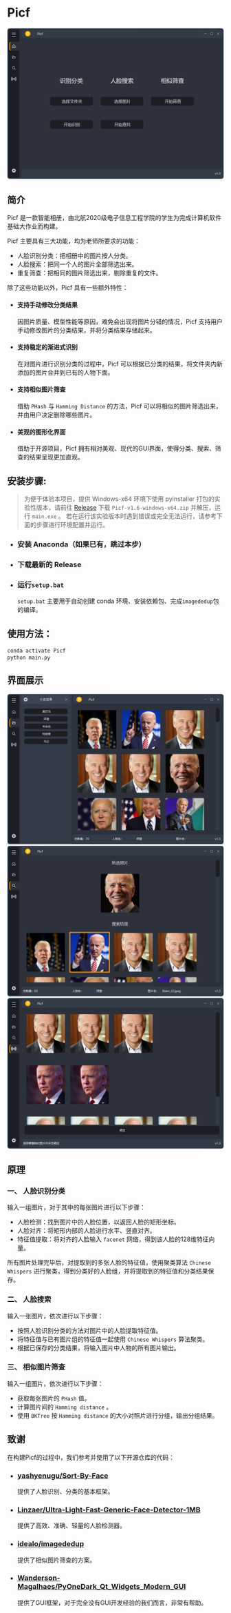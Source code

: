 # Picf

![首页](./assets/01.png "首页")

## 简介
Picf 是一款智能相册，由北航2020级电子信息工程学院的学生为完成计算机软件基础大作业而构建。


Picf 主要具有三大功能，均为老师所要求的功能：
- 人脸识别分类：把相册中的图片按人分类。
- 人脸搜索：把同一个人的图片全部筛选出来。
- 重复筛查：把相同的图片筛选出来，剔除重复的文件。

除了这些功能以外，Picf 具有一些额外特性：
- #### **支持手动修改分类结果**
    因图片质量、模型性能等原因，难免会出现将图片分错的情况，Picf 支持用户手动修改图片的分类结果，并将分类结果存储起来。
- #### **支持稳定的渐进式识别**
    在对图片进行识别分类的过程中，Picf 可以根据已分类的结果，将文件夹内新添加的图片合并到已有的人物下面。
- #### **支持相似图片筛查**
    借助 `PHash` 与 `Hamming Distance` 的方法，Picf 可以将相似的图片筛选出来，并由用户决定删除哪些图片。
- #### **美观的图形化界面**
    借助于开源项目，Picf 拥有相对美观、现代的GUI界面，使得分类、搜索、筛查的结果呈现更加直观。
## 安装步骤:
> 为便于体验本项目，提供 Windows-x64 环境下使用 pyinstaller 打包的实验性版本，请前往 [Release](https://github.com/FuryMartin/Picf/releases/tag/v1.6) 下载 `Picf-v1.6-windows-x64.zip` 并解压，运行 `main.exe` 。
> 若在运行该实验版本时遇到错误或完全无法运行，请参考下面的步骤进行环境配置并运行。
- ### 安装 Anaconda（如果已有，跳过本步）
- ### 下载最新的 Release
- ### 运行`setup.bat`
    `setup.bat` 主要用于自动创建 conda 环境、安装依赖包、完成`imagededup`包的编译。
## 使用方法：
```
conda activate Picf
python main.py
```
## 界面展示
![识别分类结果](./assets/02.png "识别分类结果")
![人脸搜索结果](./assets/03.png "人脸搜索结果")
![相似筛查结果](./assets/04.png "相似筛查结果")

## 原理

### 一、 人脸识别分类
输入一组图片，对于其中的每张图片进行以下步骤：

- 人脸检测：找到图片中的人脸位置，以返回人脸的矩形坐标。
- 人脸对齐：将矩形内部的人脸进行水平、竖直对齐。
- 特征值提取：将对齐的人脸输入 `facenet` 网络，得到该人脸的128维特征向量。

所有图片处理完毕后，对提取到的多张人脸的特征值，使用聚类算法 `Chinese Whispers` 进行聚类，得到分类好的人脸组，并将提取到的特征值和分类结果保存。

### 二、 人脸搜索
输入一张图片，依次进行以下步骤：

- 按照人脸识别分类的方法对图片中的人脸提取特征值。
- 将特征值与已有图片组的特征值一起使用 `Chinese Whispers` 算法聚类。
- 根据已保存的分类结果，将输入图片中人物的所有图片输出。

### 三、 相似图片筛查
输入一组图片，依次进行以下步骤：

- 获取每张图片的 `PHash` 值。
- 计算图片间的 `Hamming distance` 。
- 使用 `BKTree` 按 `Hamming distance` 的大小对照片进行分组，输出分组结果。

## 致谢
在构建Picf的过程中，我们参考并使用了以下开源仓库的代码：

- ### [yashyenugu/Sort-By-Face](https://github.com/yashyenugu/Sort-By-Face)
    提供了人脸识别、分类的基本框架。
- ### [Linzaer/Ultra-Light-Fast-Generic-Face-Detector-1MB](https://github.com/Linzaer/Ultra-Light-Fast-Generic-Face-Detector-1MB)
    提供了高效、准确、轻量的人脸检测器。
- ### [idealo/imagededup](https://github.com/idealo/imagededup)
    提供了相似图片筛查的方案。
- ### [Wanderson-Magalhaes/PyOneDark_Qt_Widgets_Modern_GUI](https://github.com/Wanderson-Magalhaes/PyOneDark_Qt_Widgets_Modern_GUI)
    提供了GUI框架，对于完全没有GUI开发经验的我们而言，非常有帮助。
